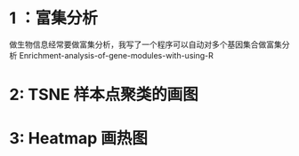 # 1 ：富集分析
做生物信息经常要做富集分析，我写了一个程序可以自动对多个基因集合做富集分析
Enrichment-analysis-of-gene-modules-with-using-R

# 2: TSNE 样本点聚类的画图

# 3: Heatmap 画热图
